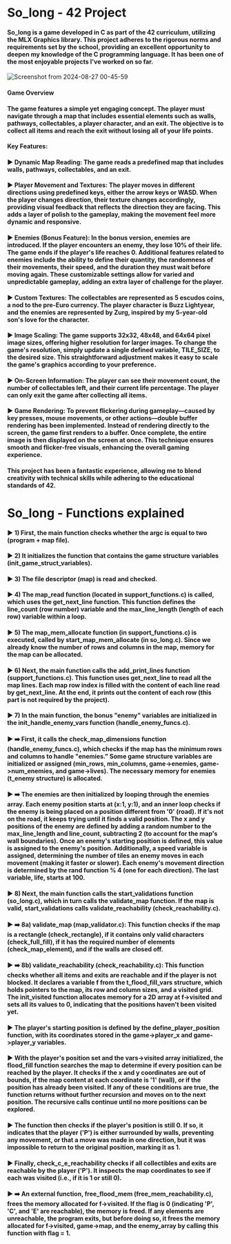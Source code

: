 # So_long - 42 Project

#### So_long is a game developed in C as part of the 42 curriculum, utilizing the MLX Graphics library. This project adheres to the rigorous norms and requirements set by the school, providing an excellent opportunity to deepen my knowledge of the C programming language. It has been one of the most enjoyable projects I've worked on so far.

![Screenshot from 2024-08-27 00-45-59](https://github.com/user-attachments/assets/87cffe26-f7c4-4824-907e-5723c4d4fb73)

#### Game Overview

#### The game features a simple yet engaging concept. The player must navigate through a map that includes essential elements such as walls, pathways, collectables, a player character, and an exit. The objective is to collect all items and reach the exit without losing all of your life points.
#### Key Features:

#### ▶️ Dynamic Map Reading: The game reads a predefined map that includes walls, pathways, collectables, and an exit.
#### ▶️ Player Movement and Textures: The player moves in different directions using predefined keys, either the arrow keys or WASD. When the player changes direction, their texture changes accordingly, providing visual feedback that reflects the direction they are facing. This adds a layer of polish to the gameplay, making the movement feel more dynamic and responsive.
#### ▶️ Enemies (Bonus Feature): In the bonus version, enemies are introduced. If the player encounters an enemy, they lose 10% of their life. The game ends if the player's life reaches 0. Additional features related to enemies include the ability to define their quantity, the randomness of their movements, their speed, and the duration they must wait before moving again. These customizable settings allow for varied and unpredictable gameplay, adding an extra layer of challenge for the player.
#### ▶️ Custom Textures: The collectables are represented as 5 escudos coins, a nod to the pre-Euro currency. The player character is Buzz Lightyear, and the enemies are represented by Zurg, inspired by my 5-year-old son's love for the character.
#### ▶️ Image Scaling: The game supports 32x32, 48x48, and 64x64 pixel image sizes, offering higher resolution for larger images. To change the game's resolution, simply update a single defined variable, TILE_SIZE, to the desired size. This straightforward adjustment makes it easy to scale the game's graphics according to your preference.
#### ▶️ On-Screen Information: The player can see their movement count, the number of collectables left, and their current life percentage. The player can only exit the game after collecting all items.
#### ▶️ Game Rendering: To prevent flickering during gameplay—caused by key presses, mouse movements, or other actions—double buffer rendering has been implemented. Instead of rendering directly to the screen, the game first renders to a buffer. Once complete, the entire image is then displayed on the screen at once. This technique ensures smooth and flicker-free visuals, enhancing the overall gaming experience.

#### This project has been a fantastic experience, allowing me to blend creativity with technical skills while adhering to the educational standards of 42.

# So_long - Functions explained

#### ▶️ 1) First, the main function checks whether the argc is equal to two (program + map file).

#### ▶️ 2) It initializes the function that contains the game structure variables (init_game_struct_variables).

#### ▶️ 3) The file descriptor (map) is read and checked.

#### ▶️ 4) The map_read function (located in support_functions.c) is called, which uses the get_next_line function. This function defines the line_count (row number) variable and the max_line_length (length of each row) variable within a loop.

#### ▶️ 5) The map_mem_allocate function (in support_functions.c) is executed, called by start_map_mem_allocate (in so_long.c). Since we already know the number of rows and columns in the map, memory for the map can be allocated.

#### ▶️ 6) Next, the main function calls the add_print_lines function (support_functions.c). This function uses get_next_line to read all the map lines. Each map row index is filled with the content of each line read by get_next_line. At the end, it prints out the content of each row (this part is not required by the project).

#### ▶️ 7) In the main function, the bonus "enemy" variables are initialized in the init_handle_enemy_vars function (handle_enemy_funcs.c).

#### ▶ ➡️ First, it calls the check_map_dimensions function (handle_enemy_funcs.c), which checks if the map has the minimum rows and columns to handle "enemies." Some game structure variables are initialized or assigned (min_rows, min_columns, game->enemies, game->num_enemies, and game->lives). The necessary memory for enemies (t_enemy structure) is allocated.
#### ▶ ➡️ The enemies are then initialized by looping through the enemies array. Each enemy position starts at (x:1, y:1), and an inner loop checks if the enemy is being placed on a position different from '0' (road). If it's not on the road, it keeps trying until it finds a valid position. The x and y positions of the enemy are defined by adding a random number to the max_line_length and line_count, subtracting 2 (to account for the map's wall boundaries). Once an enemy's starting position is defined, this value is assigned to the enemy's position. Additionally, a speed variable is assigned, determining the number of tiles an enemy moves in each movement (making it faster or slower). Each enemy's movement direction is determined by the rand function % 4 (one for each direction). The last variable, life, starts at 100.

#### ▶️ 8) Next, the main function calls the start_validations function (so_long.c), which in turn calls the validate_map function. If the map is valid, start_validations calls validate_reachability (check_reachability.c).

#### ▶ ➡️ 8a) validate_map (map_validator.c): This function checks if the map is a rectangle (check_rectangle), if it contains only valid characters (check_full_fill), if it has the required number of elements (check_map_element), and if the walls are closed off.

#### ▶ ➡️ 8b) validate_reachability (check_reachability.c): This function checks whether all items and exits are reachable and if the player is not blocked. It declares a variable f from the t_flood_fill_vars structure, which holds pointers to the map, its row and column sizes, and a visited grid. The init_visited function allocates memory for a 2D array at f->visited and sets all its values to 0, indicating that the positions haven't been visited yet.
#### ▶ The player's starting position is defined by the define_player_position function, with its coordinates stored in the game->player_x and game->player_y variables.
#### ▶ With the player's position set and the vars->visited array initialized, the flood_fill function searches the map to determine if every position can be reached by the player. It checks if the x and y coordinates are out of bounds, if the map content at each coordinate is '1' (wall), or if the position has already been visited. If any of these conditions are true, the function returns without further recursion and moves on to the next position. The recursive calls continue until no more positions can be explored.
#### ▶ The function then checks if the player's position is still 0. If so, it indicates that the player ('P') is either surrounded by walls, preventing any movement, or that a move was made in one direction, but it was impossible to return to the original position, marking it as 1.
#### ▶ Finally, check_c_e_reachability checks if all collectibles and exits are reachable by the player ('P'). It inspects the map coordinates to see if each was visited (i.e., if it is 1 or still 0).
#### ▶ ➡️ An external function, free_flood_mem (free_mem_reachability.c), frees the memory allocated for f->visited. If the flag is 0 (indicating 'P', 'C', and 'E' are reachable), the memory is freed. If any elements are unreachable, the program exits, but before doing so, it frees the memory allocated for f->visited, game->map, and the enemy_array by calling this function with flag = 1.
